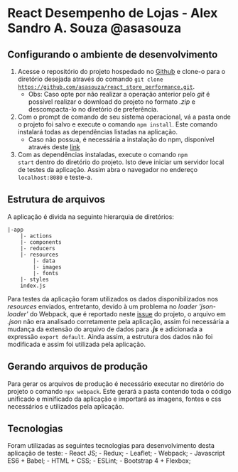 # React Desempenho de Lojas - Alex Sandro A. Souza @asasouza


## Configurando o ambiente de desenvolvimento
1. Acesse o repositório do projeto hospedado no <a href='https://github.com/asasouza/react_store_performance'>Github</a> e clone-o para o diretório desejada através do comando <code>git clone https://github.com/asasouza/react_store_performance.git</code>.
	- Obs: Caso opte por não realizar a operação anterior pelo <i>git</i> é possível realizar o download do projeto no formato <i>.zip</i> e descompacta-lo no diretório de preferência.
2. Com o prompt de comando de seu sistema operacional, vá a pasta onde o projeto foi salvo e execute o comando <code>npm install</code>. Este comando instalará todas as dependências listadas na aplicação.
	- Caso não possua, é necessária a instalação do npm, disponível através deste <a href="https://www.npmjs.com/get-npm">link</a>
3. Com as dependências instaladas, execute o comando <code>npm start</code> dentro do diretório do projeto. Isto deve iniciar um servidor local de testes da aplicação. Assim abra o navegador no endereço <code>localhost:8080</code> e teste-a.

## Estrutura de arquivos
A aplicação é divida na seguinte hierarquia de diretórios:

	|-app
		|- actions
		|- components
		|- reducers
		|- resources
			|- data
			|- images
			|- fonts
		|- styles
		index.js

Para testes da aplicação foram utilizados os dados disponibilizados nos <i>resources</i> enviados, entretanto, devido à um problema no <i>loader 'json-loader'</i> do Webpack, que é reportado neste <a href="https://github.com/webpack-contrib/json-loader/pull/11">issue</a> do projeto, o arquivo em <i>.json</i> não era analisado corretamente pela aplicação, assim foi necessária a mudança da extensão do arquivo de dados para <b><i>.js</i></b> e adicionada a expressão <code lang="promt">export default</code>. Ainda assim, a estrutura dos dados não foi modificada e assim foi utilizada pela aplicação.

## Gerando arquivos de produção
Para gerar os arquivos de produção é necessário executar no diretório do projeto o comando <code>npx webpack</code>. Este gerará a pasta contendo toda o código unificado e minificado da aplicação e importará as imagens, fontes e css necessários e utilizados pela aplicação.

## Tecnologias
Foram utilizadas as seguintes tecnologias para desenvolvimento desta aplicação de teste:
		- React JS;
		- Redux;
		- Leaflet;
		- Webpack;
		- Javascript ES6 + Babel;
		- HTML + CSS;
		- ESLint;
		- Bootstrap 4 + Flexbox;